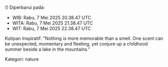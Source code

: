 ⏰ Diperbarui pada:
- WIB: Rabu, 7 Mei 2025 20.38.47 UTC
- WITA: Rabu, 7 Mei 2025 21.38.47 UTC
- WIT: Rabu, 7 Mei 2025 22.38.47 UTC

Kutipan Inspiratif:
"Nothing is more memorable than a smell. One scent can be unexpected, momentary and fleeting, yet conjure up a childhood summer beside a lake in the mountains."


Kategori: nature

